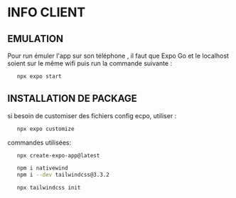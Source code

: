 # INFO CLIENT 


## EMULATION
Pour run émuler l'app sur son téléphone , il faut que Expo Go  et le localhost soient sur le même wifi puis run la commande suivante :

```bash
   npx expo start
```


## INSTALLATION DE PACKAGE

si besoin de customiser des fichiers config ecpo, utiliser : 
```bash
   npx expo customize
``` 


commandes utilisées:
```bash
   npx create-expo-app@latest
```

```bash
   npm i nativewind
   npm i --dev tailwindcss@3.3.2
```

```bash 
   npx tailwindcss init
```